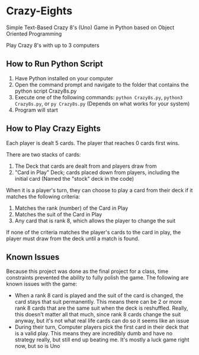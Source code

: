 # Crazy-Eights
Simple Text-Based Crazy 8's (Uno) Game in Python based on Object Oriented Programming

Play Crazy 8's with up to 3 computers

## How to Run Python Script

1. Have Python installed on your computer
2. Open the command prompt and navigate to the folder that contains the python script Crazy8s.py
3. Execute one of the following commands: ``python Crazy8s.py``, ``python3 Crazy8s.py``, or ``py Crazy8s.py`` (Depends on what works for your system)
4. Program will start

## How to Play Crazy Eights

Each player is dealt 5 cards. The player that reaches 0 cards first wins.

There are two stacks of cards:
1. The Deck that cards are dealt from and players draw from
2. "Card in Play" Deck; cards placed down from players, including the initial card (Named the "stock" deck in the code)

When it is a player's turn, they can choose to play a card from their deck 
if it matches the following criteria:
1. Matches the rank (number) of the Card in Play
2. Matches the suit of the Card in Play
3. Any card that is rank 8, which allows the player to change the suit

If none of the criteria matches the player's cards to the card in play, 
the player must draw from the deck until a match is found.

## Known Issues

Because this project was done as the final project for a class, time constraints prevented the ability to fully polish the game. The following are known issues with the game:

- When a rank 8 card is played and the suit of the card is changed, the card stays that suit permanently. This means there can be 2 or more rank 8 cards that are the same suit when the deck is reshuffled. Really, this doesn't matter all that much, since rank 8 cards change the suit anyway, but it's not what real life cards can do so it seems like an issue
- During their turn, Computer players pick the first card in their deck that is a valid play. This means they are incredibly dumb and have no strategy really, but still end up beating me. It's mostly a luck game right now, but so is Uno
